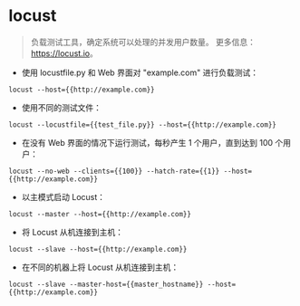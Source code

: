 # locust

> 负载测试工具，确定系统可以处理的并发用户数量。
> 更多信息：<https://locust.io>。

- 使用 locustfile.py 和 Web 界面对 "example.com" 进行负载测试：

`locust --host={{http://example.com}}`

- 使用不同的测试文件：

`locust --locustfile={{test_file.py}} --host={{http://example.com}}`

- 在没有 Web 界面的情况下运行测试，每秒产生 1 个用户，直到达到 100 个用户：

`locust --no-web --clients={{100}} --hatch-rate={{1}} --host={{http://example.com}}`

- 以主模式启动 Locust：

`locust --master --host={{http://example.com}}`

- 将 Locust 从机连接到主机：

`locust --slave --host={{http://example.com}}`

- 在不同的机器上将 Locust 从机连接到主机：

`locust --slave --master-host={{master_hostname}} --host={{http://example.com}}`